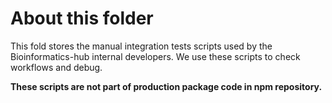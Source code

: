 # About this folder
This fold stores the manual integration tests scripts used by the Bioinformatics-hub internal developers. We use these scripts to check workflows and debug.

**These scripts are not part of production package code in npm repository.**